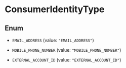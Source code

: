 

# ConsumerIdentityType

## Enum


* `EMAIL_ADDRESS` (value: `"EMAIL_ADDRESS"`)

* `MOBILE_PHONE_NUMBER` (value: `"MOBILE_PHONE_NUMBER"`)

* `EXTERNAL_ACCOUNT_ID` (value: `"EXTERNAL_ACCOUNT_ID"`)



